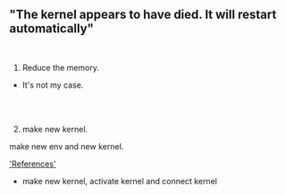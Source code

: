 ## "The kernel appears to have died. It will restart automatically"
   
<br>

1. Reduce the memory.

- It's not my case.

<br>
<br>

2. make new kernel.

make new env and new kernel.

<a href='http://www.techanswersweb.com/kernel-error-jupyter-notebook/'>'References'</a>

+ make new kernel,  activate kernel and connect kernel
